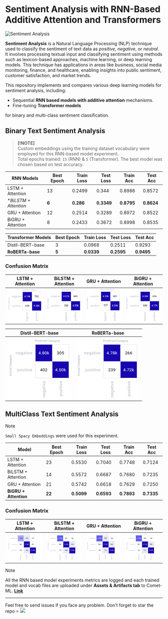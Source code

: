 # Sentiment Analysis with RNN-Based Additive Attention and Transformers

<img src="https://imerit.net/wp-content/uploads/2021/07/what-is-sentiment-analysis.jpg" alt="Sentiment Analysis">

**Sentiment Analysis** is a Natural Language Processing (NLP) technique used to classify the sentiment of text data as _positive_, _negative_, or _neutral_. It involves processing textual input and classifying sentiment using methods such as lexicon-based approaches, machine learning, or deep learning models. This technique has applications in areas like business, social media monitoring, finance, and healthcare, enabling insights into public sentiment, customer satisfaction, and market trends.

This repository implements and compares various deep learning models for sentiment analysis, including:
- Sequential __RNN based models with additive attention__ mechanisms.
- Fine-tuning __Transformer models__ 

for binary and multi-class sentiment classification.

## Binary Text Sentiment Analysis

> **[!NOTE]**  
> Custom embeddings using the training dataset vocabulary were employed for this RNN-based model experiment.  
> Total epochs trained: `15` (RNN) & `5` (Transformer). The best model was chosen based on test accuracy.  


|  RNN Models            | Best Epoch | Train Loss | Test Loss | Train Acc | Test Acc |
|------------------|------------|------------|-----------|-----------|----------|
| LSTM + Attention | 13         | 0.2499     | 0.344    | 0.8986    | 0.8572  |   
| **BiLSTM + Attention* | **6**        | **0.286**     | **0.3349**    | **0.8795**    | **0.8624**   |
| GRU + Attention  | 12        | 0.2514     | 0.3289    | 0.8972    | 0.8522   |
| BiGRU + Attention  | 8         | 0.2433     | 0.3672    | 0.8998    | 0.8535   |

|  Transformer Models | Best Epoch | Train Loss | Test Loss |Test Acc |
|------------------|------------|------------|-----------|-----------|
| Distil-BERT-base | 3         | 0.0968    | 0.2511   | 0.9293  |   
| **RoBERTa-base** | **5**         |  **0.0339**	  |**0.2595**  | **0.9495**  |   
		

### Confusion Matrix

| LSTM + Attention | BiLSTM + Attention | GRU + Attention |BiGRU + Attention |
|------------------|------------|------------|-----------|
| ![conf_mat1](assets/binary_lstm+attention.png) | ![conf_mat2](assets/binary_bilstm+attention.png) | ![conf_mat3](assets/binary_gru+attention.png)  |![conf_mat4](assets/binary_bigru+attention.png) |

| Distil-BERT-base | RoBERTa-base |
|------------------|------------|
|![conf_mat5](assets/binary_distil_bert_base.png)|![conf_mat6](assets/binary_roberta_base.png)|


## MultiClass Text Sentiment Analysis

> [!NOTE]
> `Small Spacy Embeddings` were used for this experiment. 

| Model            | Best Epoch | Train Loss | Test Loss | Train Acc | Test Acc |
|------------------|------------|------------|-----------|-----------|----------|
| LSTM + Attention | 23         | 0.5530     | 0.7040    | 0.7748    | 0.7124   |
| BiLSTM + Attention | 14       | 0.5572     | 0.6687    | 0.7680    | 0.7235   |
| GRU + Attention  | 21         | 0.5742     | 0.6618    | 0.7629    | 0.7250   |
| **BiGRU + Attention** | **22**        | **0.5099**     | **0.6593**    | **0.7893**    | **0.7335**   |

### Confusion Matrix

| LSTM + Attention | BiLSTM + Attention | GRU + Attention |BiGRU + Attention |
|------------------|------------|------------|-----------|
| ![conf_mat1](assets/lstm+attention.png) | ![conf_mat1](assets/bilstm+attention.png) | ![conf_mat1](assets/gru+attention.png)  |![conf_mat1](assets/bigru+attention.png) |

> [!NOTE]
> All the RNN based model experiments metrics are logged and each trained model and vocab files are uploaded under __Assets & Artifacts tab__ to Comet-ML.
> [__Link__](https://www.comet.com/luluw8071/tweet-sentiment-analysis/view/new/panels)

---
Feel free to send issues if you face any problem. Don't forget to star the repo :star: <img src="https://user-images.githubusercontent.com/74038190/213844263-a8897a51-32f4-4b3b-b5c2-e1528b89f6f3.png" width="25px" />
